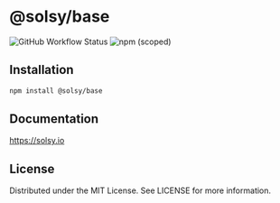 # @solsy/base

![GitHub Workflow Status](https://img.shields.io/github/workflow/status/swordev/solsy/CI) ![npm (scoped)](https://img.shields.io/npm/v/@solsy/base?label=@solsy/base)

## Installation

```sh
npm install @solsy/base
```

## Documentation

https://solsy.io

## License

Distributed under the MIT License. See LICENSE for more information.
